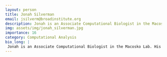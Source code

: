 ```yaml
---
layout: person
title: Jonah Silverman
email: jsilverm@broadinstitute.org
description: Jonah is an Associate Computational Biologist in the Macosko Lab. His work focuses on the application and development of computational methods for the processing and analysis of single-cell datasets.
img: assets/img/jonah_silverman.jpg
importance: 16
category: Computational Analysis
bio_long: |
 Jonah is an Associate Computational Biologist in the Macosko Lab. His work focuses on the application and development of computational methods for the processing and analysis of single-cell datasets.
---
```

